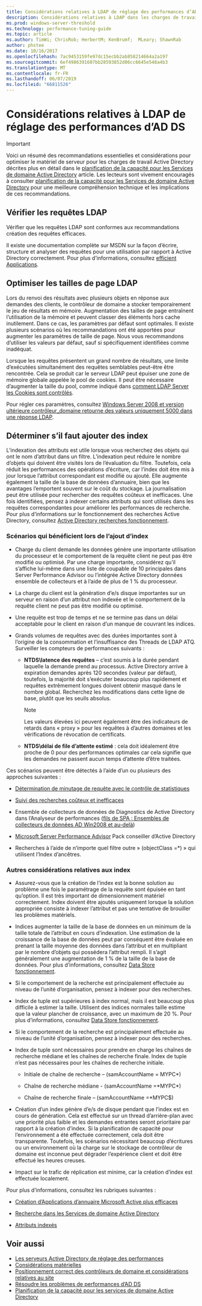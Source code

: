 ```yaml
---
title: Considérations relatives à LDAP de réglage des performances d’AD DS
description: Considérations relatives à LDAP dans les charges de travail Active Directory
ms.prod: windows-server-threshold
ms.technology: performance-tuning-guide
ms.topic: article
ms.author: TimWi; ChrisRob; HerbertM; KenBrumf;  MLeary; ShawnRab
author: phstee
ms.date: 10/16/2017
ms.openlocfilehash: 7ac9453159fe97dc15ecbb2ab858214664a2a197
ms.sourcegitcommit: 6ef4986391607bb28593852d06cc6645e548a4b3
ms.translationtype: MT
ms.contentlocale: fr-FR
ms.lasthandoff: 06/07/2019
ms.locfileid: "66811526"
---
```

# <a name="ldap-considerations-in-adds-performance-tuning"></a>Considérations relatives à LDAP de réglage des performances d’AD DS

> [!IMPORTANT]
> Voici un résumé des recommandations essentielles et considérations pour optimiser le matériel de serveur pour les charges de travail Active Directory décrites plus en détail dans le [planification de la capacité pour les Services de domaine Active Directory](https://go.microsoft.com/fwlink/?LinkId=324566) article. Les lecteurs sont vivement encouragés à consulter [planification de la capacité pour les Services de domaine Active Directory](https://go.microsoft.com/fwlink/?LinkId=324566) pour une meilleure compréhension technique et les implications de ces recommandations.

## <a name="verify-ldap-queries"></a>Vérifier les requêtes LDAP

Vérifier que les requêtes LDAP sont conformes aux recommandations création des requêtes efficaces.

Il existe une documentation complète sur MSDN sur la façon d’écrire, structure et analyser des requêtes pour une utilisation par rapport à Active Directory correctement. Pour plus d’informations, consultez [efficient Applications](https://msdn.microsoft.com/library/ms808539.aspx).

## <a name="optimize-ldap-page-sizes"></a>Optimiser les tailles de page LDAP

Lors du renvoi des résultats avec plusieurs objets en réponse aux demandes des clients, le contrôleur de domaine a stocker temporairement le jeu de résultats en mémoire. Augmentation des tailles de page entraînent l’utilisation de la mémoire et peuvent classer des éléments hors cache inutilement. Dans ce cas, les paramètres par défaut sont optimales. Il existe plusieurs scénarios où les recommandations ont été apportées pour augmenter les paramètres de taille de page. Nous vous recommandons d’utiliser les valeurs par défaut, sauf si spécifiquement identifiées comme inadéquat.

Lorsque les requêtes présentent un grand nombre de résultats, une limite d’exécutées simultanément des requêtes semblables peut-être être rencontrée.  Cela se produit car le serveur LDAP peut épuiser une zone de mémoire globale appelée le pool de cookies.  Il peut être nécessaire d’augmenter la taille du pool, comme indiqué dans [comment LDAP Server les Cookies sont contrôlés](https://technet.microsoft.com/windows-server-docs/identity/ad-ds/manage/how-ldap-server-cookies-are-handled).

Pour régler ces paramètres, consultez [Windows Server 2008 et version ultérieure contrôleur_domaine retourne des valeurs uniquement 5000 dans une réponse LDAP](https://support.microsoft.com/kb/2009267).

## <a name="determine-whether-to-add-indices"></a>Déterminer s’il faut ajouter des index

L’indexation des attributs est utile lorsque vous recherchez des objets qui ont le nom d’attribut dans un filtre. L’indexation peut réduire le nombre d’objets qui doivent être visités lors de l’évaluation du filtre. Toutefois, cela réduit les performances des opérations d’écriture, car l’index doit être mis à jour lorsque l’attribut correspondant est modifié ou ajouté. Elle augmente également la taille de la base de données d’annuaire, bien que les avantages l’emportent souvent sur le coût du stockage. La journalisation peut être utilisée pour rechercher des requêtes coûteux et inefficaces. Une fois identifiées, pensez à indexer certains attributs qui sont utilisés dans les requêtes correspondantes pour améliorer les performances de recherche. Pour plus d’informations sur le fonctionnement des recherches Active Directory, consultez [Active Directory recherches fonctionnement](https://technet.microsoft.com/library/cc755809.aspx).

### <a name="scenarios-that-benefit-in-adding-indices"></a>Scénarios qui bénéficient lors de l’ajout d’index

-   Charge du client demande les données génère une importante utilisation du processeur et le comportement de la requête client ne peut pas être modifié ou optimisé. Par une charge importante, considérez qu’il s’affiche lui-même dans une liste de coupable de 10 principales dans Server Performance Advisor ou l’intégrée Active Directory données ensemble de collecteurs et à l’aide de plus de 1 % du processeur.

-   La charge du client est la génération d’e/s disque importantes sur un serveur en raison d’un attribut non indexée et le comportement de la requête client ne peut pas être modifié ou optimisé.

-   Une requête est trop de temps et ne se termine pas dans un délai acceptable pour le client en raison d’un manque de couvrant les indices.

- Grands volumes de requêtes avec des durées importantes sont à l’origine de la consommation et l’insuffisance des Threads de LDAP ATQ. Surveiller les compteurs de performances suivants :

    - **NTDS\\latence des requêtes** – c’est soumis à la durée pendant laquelle la demande prend au processus. Active Directory arrive à expiration demandes après 120 secondes (valeur par défaut), toutefois, la majorité doit s’exécuter beaucoup plus rapidement et requêtes extrêmement longues doivent obtenir masqué dans le nombre global. Recherchez les modifications dans cette ligne de base, plutôt que les seuils absolus.

        > [!NOTE]
        > Les valeurs élevées ici peuvent également être des indicateurs de retards dans « proxy » pour les requêtes à d’autres domaines et les vérifications de révocation de certificats.

    - **NTDS\\délai de file d’attente estimé** : cela doit idéalement être proche de 0 pour des performances optimales car cela signifie que les demandes ne passent aucun temps d’attente d’être traitées.

Ces scénarios peuvent être détectés à l’aide d’un ou plusieurs des approches suivantes :

-   [Détermination de minutage de requête avec le contrôle de statistiques](https://msdn.microsoft.com/library/ms808539.aspx)

-   [Suivi des recherches coûteux et inefficaces](https://msdn.microsoft.com/library/ms808539.aspx)

-   Ensemble de collecteurs de données de Diagnostics de Active Directory dans l’Analyseur de performances ([fils de SPA : Ensembles de collecteurs de données AD Win2008 et au-delà](http://blogs.technet.com/b/askds/archive/2010/06/08/son-of-spa-ad-data-collector-sets-in-win2008-and-beyond.aspx))

-   [Microsoft Server Performance Advisor](../../../server-performance-advisor/microsoft-server-performance-advisor.md) Pack conseiller d’Active Directory

-   Recherches à l’aide de n’importe quel filtre outre » (objectClass =\*) » qui utilisent l’Index d’ancêtres.

### <a name="other-index-considerations"></a>Autres considérations relatives aux index

-   Assurez-vous que la création de l’index est la bonne solution au problème une fois le paramétrage de la requête sont épuisée en tant qu’option. Il est très important de dimensionnement matériel correctement. Index doivent être ajoutés uniquement lorsque la solution appropriée consiste à indexer l’attribut et pas une tentative de brouiller les problèmes matériels.

-   Indices augmenter la taille de la base de données en un minimum de la taille totale de l’attribut en cours d’indexation. Une estimation de la croissance de la base de données peut par conséquent être évaluée en prenant la taille moyenne des données dans l’attribut et en multipliant par le nombre d’objets qui possédera l’attribut rempli. Il s’agit généralement une augmentation de 1 % de la taille de la base de données. Pour plus d’informations, consultez [Data Store fonctionnement](https://technet.microsoft.com/library/cc772829.aspx).

-   Si le comportement de la recherche est principalement effectuée au niveau de l’unité d’organisation, pensez à indexer pour des recherches.

-   Index de tuple est supérieures à index normal, mais il est beaucoup plus difficile à estimer la taille. Utilisent des indices normales taille estime que la valeur plancher de croissance, avec un maximum de 20 %. Pour plus d’informations, consultez [Data Store fonctionnement](https://technet.microsoft.com/library/cc772829.aspx).

-   Si le comportement de la recherche est principalement effectuée au niveau de l’unité d’organisation, pensez à indexer pour des recherches.

-   Index de tuple sont nécessaires pour prendre en charge les chaînes de recherche médiane et les chaînes de recherche finale. Index de tuple n’est pas nécessaires pour les chaînes de recherche initiale.

    -   Initiale de chaîne de recherche – (samAccountName = MYPC\*)

    -   Chaîne de recherche médiane - (samAccountName =\*MYPC\*)

    -   Chaîne de recherche finale – (samAccountName =\*MYPC$)

-   Création d’un index génère d’e/s de disque pendant que l’index est en cours de génération. Cela est effectué sur un thread d’arrière-plan avec une priorité plus faible et les demandes entrantes seront prioritaire par rapport à la création d’index. Si la planification de capacité pour l’environnement a été effectuée correctement, cela doit être transparente. Toutefois, les scénarios nécessitant beaucoup d’écritures ou un environnement où la charge sur le stockage de contrôleur de domaine est inconnue peut dégrader l’expérience client et doit être effectué les heures creuses.

-   Impact sur le trafic de réplication est minime, car la création d’index est effectuée localement.

Pour plus d’informations, consultez les rubriques suivantes :

-   [Création d’Applications d’annuaire Microsoft Active plus efficaces](https://msdn.microsoft.com/library/ms808539.aspx)

-   [Recherche dans les Services de domaine Active Directory](https://msdn.microsoft.com/library/aa746427.aspx)

-   [Attributs indexés](https://msdn.microsoft.com/library/windows/desktop/ms677112.aspx)

## <a name="see-also"></a>Voir aussi

- [Les serveurs Active Directory de réglage des performances](index.md)
- [Considérations matérielles](hardware-considerations.md)
- [Positionnement correct des contrôleurs de domaine et considérations relatives au site](site-definition-considerations.md)
- [Résoudre les problèmes de performances d’AD DS](troubleshoot.md) 
- [Planification de la capacité pour les services de domaine Active Directory](https://go.microsoft.com/fwlink/?LinkId=324566)